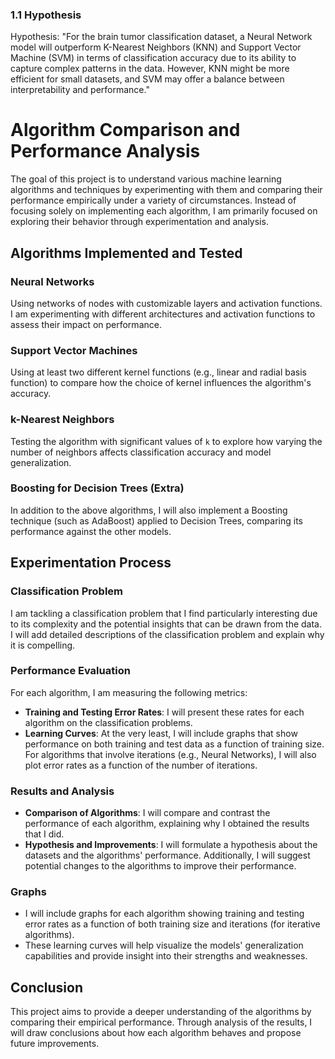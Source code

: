 
### 1.1 Hypothesis
Hypothesis: "For the brain tumor classification dataset, 
a Neural Network model will outperform K-Nearest Neighbors (KNN) and Support Vector Machine (SVM) 
in terms of classification accuracy due to its ability to capture complex patterns in the data. 
However, KNN might be more efficient for small datasets, 
and SVM may offer a balance between interpretability and performance."


# Algorithm Comparison and Performance Analysis

The goal of this project is to understand various machine learning algorithms and techniques by experimenting with them and comparing their performance empirically under a variety of circumstances. Instead of focusing solely on implementing each algorithm, I am primarily focused on exploring their behavior through experimentation and analysis.

## Algorithms Implemented and Tested

### Neural Networks
Using networks of nodes with customizable layers and activation functions. I am experimenting with different architectures and activation functions to assess their impact on performance.

### Support Vector Machines
Using at least two different kernel functions (e.g., linear and radial basis function) to compare how the choice of kernel influences the algorithm's accuracy.

### k-Nearest Neighbors
Testing the algorithm with significant values of `k` to explore how varying the number of neighbors affects classification accuracy and model generalization.

### Boosting for Decision Trees (Extra)
In addition to the above algorithms, I will also implement a Boosting technique (such as AdaBoost) applied to Decision Trees, comparing its performance against the other models.

## Experimentation Process

### Classification Problem
I am tackling a classification problem that I find particularly interesting due to its complexity and the potential insights that can be drawn from the data. I will add detailed descriptions of the classification problem and explain why it is compelling.

### Performance Evaluation
For each algorithm, I am measuring the following metrics:
- **Training and Testing Error Rates**: I will present these rates for each algorithm on the classification problems.
- **Learning Curves**: At the very least, I will include graphs that show performance on both training and test data as a function of training size. For algorithms that involve iterations (e.g., Neural Networks), I will also plot error rates as a function of the number of iterations.
  
### Results and Analysis
- **Comparison of Algorithms**: I will compare and contrast the performance of each algorithm, explaining why I obtained the results that I did.
- **Hypothesis and Improvements**: I will formulate a hypothesis about the datasets and the algorithms' performance. Additionally, I will suggest potential changes to the algorithms to improve their performance.

### Graphs
- I will include graphs for each algorithm showing training and testing error rates as a function of both training size and iterations (for iterative algorithms).
- These learning curves will help visualize the models' generalization capabilities and provide insight into their strengths and weaknesses.

## Conclusion
This project aims to provide a deeper understanding of the algorithms by comparing their empirical performance. Through analysis of the results, I will draw conclusions about how each algorithm behaves and propose future improvements.
